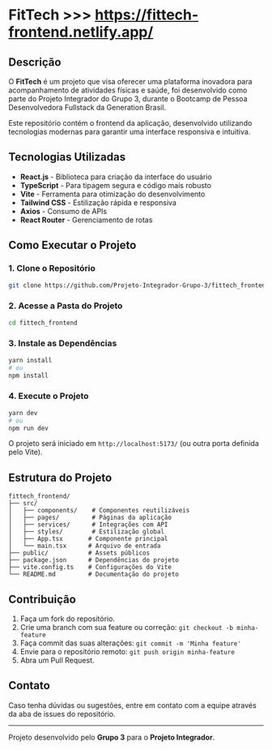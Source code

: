 # FitTech >>> https://fittech-frontend.netlify.app/

## Descrição
O **FitTech** é um projeto que visa oferecer uma plataforma inovadora para acompanhamento de atividades físicas e saúde, foi desenvolvido como parte do Projeto Integrador do Grupo 3, durante o Bootcamp de Pessoa Desenvolvedora Fullstack da Generation Brasil.

Este repositório contém o frontend da aplicação, desenvolvido utilizando tecnologias modernas para garantir uma interface responsiva e intuitiva.

## Tecnologias Utilizadas
- **React.js** - Biblioteca para criação da interface do usuário
- **TypeScript** - Para tipagem segura e código mais robusto
- **Vite** - Ferramenta para otimização do desenvolvimento
- **Tailwind CSS** - Estilização rápida e responsiva
- **Axios** - Consumo de APIs
- **React Router** - Gerenciamento de rotas

## Como Executar o Projeto

### 1. Clone o Repositório
```bash
git clone https://github.com/Projeto-Integrador-Grupo-3/fittech_frontend.git
```

### 2. Acesse a Pasta do Projeto
```bash
cd fittech_frontend
```

### 3. Instale as Dependências
```bash
yarn install
# ou
npm install
```

### 4. Execute o Projeto
```bash
yarn dev
# ou
npm run dev
```

O projeto será iniciado em `http://localhost:5173/` (ou outra porta definida pelo Vite).

## Estrutura do Projeto
```
fittech_frontend/
├── src/
│   ├── components/    # Componentes reutilizáveis
│   ├── pages/         # Páginas da aplicação
│   ├── services/      # Integrações com API
│   ├── styles/        # Estilização global
│   ├── App.tsx       # Componente principal
│   └── main.tsx      # Arquivo de entrada
├── public/           # Assets públicos
├── package.json      # Dependências do projeto
├── vite.config.ts    # Configurações do Vite
└── README.md         # Documentação do projeto
```

## Contribuição
1. Faça um fork do repositório.
2. Crie uma branch com sua feature ou correção: `git checkout -b minha-feature`
3. Faça commit das suas alterações: `git commit -m 'Minha feature'`
4. Envie para o repositório remoto: `git push origin minha-feature`
5. Abra um Pull Request.

## Contato
Caso tenha dúvidas ou sugestões, entre em contato com a equipe através da aba de issues do repositório.

---
Projeto desenvolvido pelo **Grupo 3** para o **Projeto Integrador**.

